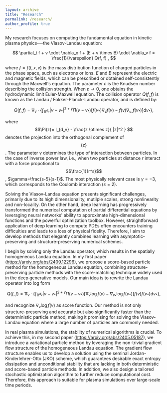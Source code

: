 ```yaml
---
layout: archive
title: "Research"
permalink: /research/
author_profile: true
---
```


My research focuses on computing the fundamental equation in kinetic plasma physics---the Vlasov-Landau equation:

$$ \partial_t f + v \cdot \nabla_x f + (E + v \times B) \cdot \nabla_v f = \frac{1}{\varepsilon} Q(f, f) , $$

where $f=f(t,x,v)$ is the mass distribution function of charged particles in the phase space, such as electrons or ions. $E$ and $B$ represent the electric and magnetic fields, which can be prescribed or obtained self-consistently through the Maxwell's equation. The parameter $\varepsilon$ is the Knudsen number describing the collision strength. When $\varepsilon \to 0$, one obtains the hydrodynamic limit Euler-Maxwell equation. The collision operator $Q(f,f)$ is known as the Landau / Fokker-Planck-Landau operator, and is defined by:

$$ Q(f,f) = \nabla_v \cdot \left\{ \int_{\mathbb{R}^{d_v}} |v-v_* |^{2+\gamma} \Pi(v-v_* ) [f(v_* )\nabla_v f(v) - f(v) \nabla_{v_* } f(v_* ) ] \mathrm{d}v_* \right\} , $$

where 
$$\Pi(z)= I_{d_v} - \frac{z \otimes z}{ |z|^2 } $$
denotes the projection into the orthogonal complement of $$\left\{ z \right\}$$. The parameter $\gamma$ determines the type of interaction between particles. In the case of inverse power law, i.e., when two particles at distance $r$ interact with a force propotional to $$\frac{1}{r^s}$$, $\gamma=\frac{s-5}{s-1}$. The most physically relevant case is $\gamma=-3$, which corresponds to the Coulomb interaction ($s=2$). 

Solving the Vlasov-Landau equation presents significant challenges, primarily due to its high dimensionality, mutilple scales, strong nonlinearity and non-locality. On the other hand, deep learning has progressively transformed the numerical computation of partial differential equations by leveraging neural networks' ability to approximate high-dimensional functions and the powerful optimization toolbox. However, straightforward application of deep learning to compute PDEs often encounters training difficulties and leads to a loss of physical fidelity. Therefore, I aim to develop methods that elegantly combines learning with asymptotic-preserving and structure-preserving numerical schemes.

I begin by solving only the Landau operator, which results in the spatially homogeneous Landau equation. In my first paper (https://arxiv.org/abs/2409.12296), we propose a score-based particle method for the homogeneous Landau equation, combining structure-preserving particle methods with the score-matching technique widely used in the deep generative models. Our main idea is to rewrite the Landau operator into log form

$$ Q(f,f) = \nabla_v \cdot \left\{ \int_{\mathbb{R}^{d_v}} |v-v_* |^{2+\gamma} \Pi(v-v_* ) [\nabla_v \log f(v) - \nabla_{v_* } \log f(v_* ) ]f(v) f(v_* ) \mathrm{d}v_* \right\} , $$

and recognize $\nabla_v \log f(v)$ as score function. Our method is not only structure-preserving and accurate but also significantly faster than the deterministic particle method, making it promising for solving the Vlasov-Landau equation where a large number of particles are commonly needed. 

In real plasma simulations, the stability of numerical algorithms is crucial. To achieve this, in my second paper (https://arxiv.org/abs/2405.05187), we introduce a variational particle method by leveraging the non-trivial gradient flow structure of the homogeneous Landau equation. The gradient flow structure enables us to develop a solution using the seminal Jordan-Kinderlehrer-Otto (JKO) scheme, which guarantees desirable exact entropy dissipation and unconditional stability that are lacking in both deterministic and score-based particle methods. In addition, we also design a tailored stochastic optimization algorithm to further reduce computational cost. Therefore, this approach is suitable for plasma simulations over large-scale time periods.


